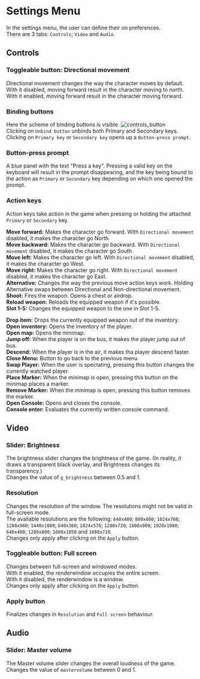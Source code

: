 # Settings Menu
In the settings menu, the user can define their on preferences.  
There are 3 tabs: `Controls`; `Video` and `Audio`.
## Controls
### Toggleable button: Directional movement
Directional movement changes the way the character moves by default.  
With it disabled, moving forward result in the character moving to north.
With it enabled, moving forward result in the character moving forward.  
### Binding buttons
Here the scheme of binding buttons is visible.
![controls_button](https://user-images.githubusercontent.com/87643779/130115645-e7ec0385-0a6b-4ea4-846c-db58c8ed3ab4.png)  
Clicking on `Unbind button` unbinds both Primary and Secondary keys.  
Clicking on `Primary key` or `Secondary key` opens up a `Button-press prompt`.

### Button-press prompt
A blue panel with the text "Press a key". Pressing a valid key on the keyboard will result in the prompt disappearing, and the key being bound to the action as `Primary` or `Secondary` key depending on which one opened the prompt.  

### Action keys
Action keys take action in the game when pressing or holding the attached `Primary` or `Secondary` key.

**Move forward:** Makes the character go forward. With `Directional movement` disabled, it makes the character go North.  
**Move backward:** Makes the character go backward. With `Directional movement` disabled, it makes the character go South.  
**Move left:** Makes the character go left. With `Directional movement` disabled, it makes the character go West.  
**Move right:** Makes the character go right. With `Directional movement` disabled, it makes the character go East.  
**Alternative:** Changes the way the previous move action keys work. Holding Alternative swaps between Directional and Non-directional movement.  
**Shoot:** Fires the weapon. Opens a chest or airdrop.  
**Reload weapon:** Reloads the equipped weapon if it's possible.  
**Slot 1-5:** Changes the equipped weapon to the one in Slot 1-5.  

**Drop item:** Drops the currently equipped weapon out of the inventory.  
**Open inventory:** Opens the inventory of the player.  
**Open map:** Opens the minimap.  
**Jump off:** When the player is on the bus, it makes the player jump out of bus.  
**Descend:** When the player is in the air, it makes tha player descend faster.  
**Close Menu:** Button to go back to the previous menu.  
**Swap Player:** When the user is spectating, pressing this button changes the currently watched player.  
**Place Marker:** When the minimap is open, pressing this button on the minimap places a marker.  
**Remove Marker:** When the minimap is open, pressing this button removes the marker.  
**Open Console:** Opens and closes the console.  
**Console enter:** Evaluates the currently written console command.  

## Video
### Slider: Brightness
The brightness slider changes the brightness of the game. (In reality, it draws a transparent black overlay, and Brightness changes its transparency.)  
Changes the value of `g_brightness` between 0.5 and 1.  

### Resolution
Changes the resolution of the window. The resolutions might not be valid in full-screen mode.  
The available resolutions are the following: `640x480`; `800x600`; `1024x768`; `1280x960`; `1440x1080`; `640x360`; `1024x576`; `1280x720`; `1600x900`; `1920x1080`; `640x400`; `1280x800`; `1680x1050` and `1680x720`.  
Changes only apply after clicking on the `Apply` button.

### Toggleable button: Full screen
Changes between full-screen and windowed modes.  
With it enabled, the renderwindow occupies the entire screen.  
With it disabled, the renderwindow is a window.  
Changes only apply after clicking on the `Apply` button.  

### Apply button
Finalizes changes in `Resolution` and `Full screen` behaviour.

## Audio
### Slider: Master volume
The Master volume slider changes the overall loudness of the game.  
Changes the value of `mastervolume` between 0 and 1.
